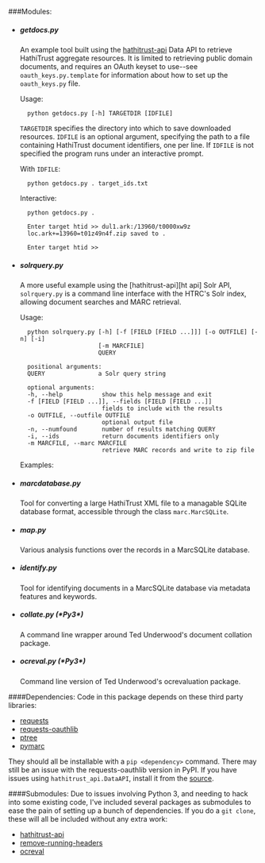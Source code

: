 

###Modules:


* ##### getdocs.py

	An example tool built using the [hathitrust-api] Data API to retrieve HathiTrust aggregate resources. It is limited to retrieving public domain documents, and requires an OAuth keyset to use--see `oauth_keys.py.template` for information about how to set up the `oauth_keys.py` file.
	
	Usage:

		python getdocs.py [-h] TARGETDIR [IDFILE]

	`TARGETDIR` specifies the directory into which to save downloaded resources. `IDFILE` is an optional argument, specifying the path to a file containing HathiTrust document identifiers, one per line. If `IDFILE` is not specified the program runs under an interactive prompt.

	With `IDFILE`:
		
		python getdocs.py . target_ids.txt
		
	Interactive:
		
		python getdocs.py .

		Enter target htid >> dul1.ark:/13960/t0000xw9z
		loc.ark+=13960=t01z49n4f.zip saved to .

		Enter target htid >>


* ##### solrquery.py

	A more useful example using the [hathitrust-api][ht api] Solr API, `solrquery.py` is a command line interface with the HTRC's Solr index, allowing document searches and MARC retrieval.
	
	Usage:
		
		python solrquery.py [-h] [-f [FIELD [FIELD ...]]] [-o OUTFILE] [-n] [-i]
                    	  	[-m MARCFILE]
                          	QUERY

		positional arguments:
 		QUERY          		a Solr query string

		optional arguments:
 		-h, --help           show this help message and exit
  		-f [FIELD [FIELD ...]], --fields [FIELD [FIELD ...]]
                        	 fields to include with the results
  		-o OUTFILE, --outfile OUTFILE
                        	 optional output file
 		-n, --numfound       number of results matching QUERY
  		-i, --ids            return documents identifiers only
  		-m MARCFILE, --marc MARCFILE
                        	 retrieve MARC records and write to zip file
	
	Examples:
	
		


	

	
* ##### marcdatabase.py

	Tool for converting a large HathiTrust XML file to a managable SQLite database format, accessible through the class `marc.MarcSQLite`.

* ##### map.py

	Various analysis functions over the records in a MarcSQLite database.

* ##### identify.py
	
	Tool for identifying documents in a MarcSQLite database via metadata features and keywords.

* ##### collate.py (\*Py3*)
	
	A command line wrapper around Ted Underwood's document collation package.

* ##### ocreval.py (\*Py3*)
	
	Command line version of Ted Underwood's ocrevaluation package.


####Dependencies:
Code in this package depends on these third party libraries:

* [requests]
* [requests-oauthlib]
* [ptree]
* [pymarc]

They should all be installable with a `pip <dependency>` command. There may still be an issue with the requests-oauthlib version in PyPI. If you have issues using `hathitrust_api.DataAPI`, install it from the [source][requests-oauthlib].

####Submodules: 
Due to issues involving Python 3, and needing to hack into some existing code, I've included several packages as submodules to ease the pain of setting up a bunch of dependencies. If you do a `git clone`, these will all be included without any extra work:

* [hathitrust-api]
* [remove-running-headers]
* [ocreval]
	
[requests]: docs.python-requests.org/en/latest/
[requests-oauthlib]: github.com/requests/requests-oauthlib
[ptree]: github.com/edsu/ptree
[pymarc]: github.com/edsu/pymarc
[hathitrust-api]: github.com/rlmv/hathitrust-api
[remove-running-headers]: github.com/rlmv/remove-running-headers
[ocreval]: ithub.com/rlmv/ocreval
